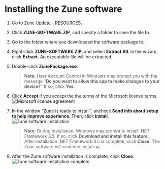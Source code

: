 # Installing the Zune software

1. Go to [Zune Update - RESOURCES](https://www.zuneupdate.com/resources/).
2. Click **ZUNE-SOFTWARE.ZIP**, and specify a folder to save the file to.
3. Go to the folder where you downloaded the software package to.
4. Right-click **ZUNE-SOFTWARE.ZIP**, and select **Extract All**. In the wizard, click **Extract**. An executable file will be extracted.
5. Double-click **ZunePackage.exe**.
   > **Note:** User Account Control in Windows may prompt you with the message "**Do you want to allow this app to make changes to your device?**" If so, click **Yes**.
6. Click **Accept** if you accept the the terms of the Microsoft license terms.
![Microsoft license agreement](https://github.com/josh-wong/zune-software-setup/blob/main/docs/assets/screenshots/microsoft_license_accept.png?raw=true)

7. In the window "Zune is ready to install", uncheck **Send info about setup to help improve experience**. Then, click **Install**.
![Zune software installation](https://github.com/josh-wong/zune-software-setup/blob/main/docs/assets/screenshots/zune_software_install.png?raw=true)
   > **Note:** During installation, Windows may prompt to install .NET Framework 3.5. If so, click **Download and install this feature**. After installation .NET Framework 3.5 is complete, click **Close**. The Zune software will continue installing.

8. After the Zune software installation is complete, click **Close**.
![Zune software installation complete](https://github.com/josh-wong/zune-software-setup/blob/main/docs/assets/screenshots/zune_software_installation_complete.png?raw=true)